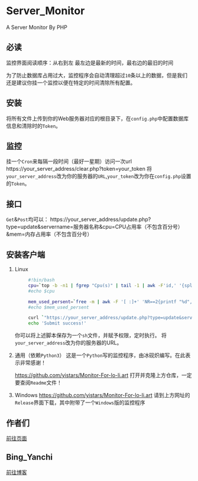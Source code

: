 # Server_Monitor
A Server Monitor By PHP

## 必读
监控界面阅读顺序：从右到左
最左边是最新的时间，最右边的最旧的时间

为了防止数据库占用过大，监控程序会自动清理超过`10`条以上的数据，但是我们还是建议你挂一个监控以便在特定的时间清除所有配置。

## 安装
将所有文件上传到你的Web服务器对应的根目录下，在`config.php`中配置数据库信息和清除时的`Token`。

## 监控
挂一个`Cron`来每隔一段时间（最好一星期）访问一次url
https://your_server_address/clear.php?token=your_token
将`your_server_address`改为你的服务器的`URL`,`your_token`改为你在`config.php`设置的`Token`。

## 接口
`Get`&`Post`均可以：
https://your_server_address/update.php?type=update&servername=服务器名称&cpu=CPU占用率（不包含百分号）&mem=内存占用率（不包含百分号）

## 安装客户端

1. Linux
   ```bash
        #!bin/bash
        cpu=`top -b -n1 | fgrep "Cpu(s)" | tail -1 | awk -F'id,' '{split($1, vs, ","); v=vs[length(vs)]; sub(/\s+/, "", v);sub(/\s+/, "", v); printf "%d", 100-v;}'`
        #echo $cpu

        mem_used_persent=`free -m | awk -F '[ :]+' 'NR==2{printf "%d", ($2-$7)/$2*100}'`
        #echo $mem_used_persent

        curl `"https://your_server_address/update.php?type=update&servername=`hostname`&cpu=$cpu&mem=$mem_used_persent"`
        echo 'Submit success!'
   ```
   你可以将上述脚本保存为一个`sh`文件，并赋予权限，定时执行。
   将`your_server_address`改为你的服务器的URL。


2. 通用（依赖`Python3`）
   这是一个`Python`写的监控程序，由冰砚炽编写。在此表示非常感谢！
   
   https://github.com/yistars/Monitor-For-lo-li.art
   打开并克隆上方仓库，一定要查阅`Readme`文件！

   
3. Windows
   https://github.com/yistars/Monitor-For-lo-li.art
   请到上方网址的`Release`界面下载，其中附带了一个`Windows`版的监控程序


## 作者们
[前往页面](https://ivampiresp.com/2020/12/08/%e7%ae%80%e6%98%93%e7%9a%84%e6%9c%8d%e5%8a%a1%e5%99%a8%e7%9b%91%e6%8e%a7%e7%a8%8b%e5%ba%8f%ef%bc%9aserver-monitor.html)

## Bing_Yanchi
[前往博客](https://www.yistars.cn)
